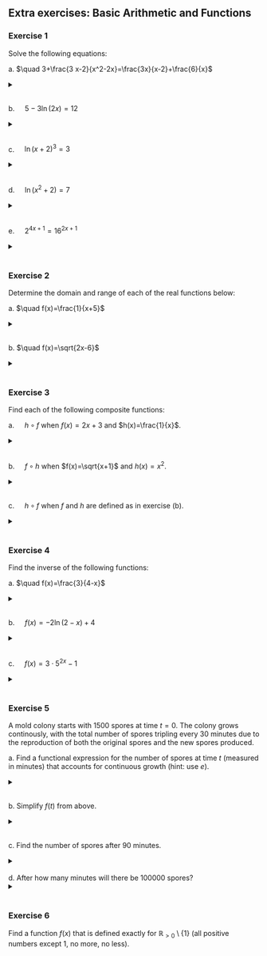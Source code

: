 ## Extra exercises: Basic Arithmetic and Functions

### Exercise 1

Solve the following equations:

a. $\quad 3+\frac{3 x-2}{x^2-2x}=\frac{3x}{x-2}+\frac{6}{x}$

<details>
  <br>
  <summary></summary>
$x=\frac{10}{9}$

</details>
<br>

b. $\quad 5-3 \ln(2x)=12$

<details>
  <br>
  <summary></summary>
  
$x=\frac{e^{\frac{-7}{3}}}{2}$

</details>
<br>

c. $\quad \ln(x+2)^3=3$

<details>
  <br>
  
  <summary> </summary>
  
$x=e-2$

</details>
<br>

d. $\quad \ln(x^2+2)=7$

<details>
  
  <br>
  <summary> </summary>
  
$x=\pm \sqrt{e^7-2}$

</details>
<br>

e. $\quad 2^{4x+1}=16^{2x+1}$

<details> 
  <br>
  <summary> </summary>
$x=-\frac{3}{4}$

</details>

<br>

### Exercise 2
Determine the domain and range of each of the real functions below:

a. $\quad f(x)=\frac{1}{x+5}$

<details>
  <br> 
  
  <summary> </summary>
  
Domain: $\mathbb{R} \backslash{-5}$; Range: $\mathbb{R} \backslash{0}$

</details> 

<br>

b. $\quad f(x)=\sqrt{2x-6}$

<details>
  <br> 
  
  <summary> </summary>
  
Domain: $\mathbb{R}{\geq 3}$; Range: $\mathbb{R}{\geq 0}$

</details> 

<br>

### Exercise 3

Find each of the following composite functions:

a. $\quad h \circ f$ when $f(x)=2x+3$ and $h(x)=\frac{1}{x}$.

<details> 
  
  <br> 
  
  <summary> </summary>
  
$(h \circ f)(x)=\frac{1}{2x+3}$

</details>

<br>

b. $\quad f \circ h$ when $f(x)=\sqrt{x+1}$ and $h(x)=x^2$.

<details> 
  <br>
  
  <summary> </summary>
  
$(f \circ h)(x)=\sqrt{x^2+1}$

</details>

<br>

c. $\quad h \circ f$ when $f$ and $h$ are defined as in exercise (b).

<details> 
  
  <br>
  
  <summary> </summary>
  
$(h \circ f)(x)=x+1$

</details>

<br>

### Exercise 4

Find the inverse of the following functions:

a. $\quad f(x)=\frac{3}{4-x}$

<details>
  
  <br>
  
  <summary> </summary>
  
$f^{-1}(x)=4-\frac{3}{x}$

</details>

<br>

b. $\quad f(x)=-2\ln(2-x)+4$

<details> 
  
  <br>
  
  <summary> </summary>
  
$f^{-1}(x)=2-e^\left({\frac{4-x}{2}}\right)$

</details>

<br>

c. $\quad f(x)=3 \cdot 5^{2x}-1$

<details>
  
  <br>
  
  <summary> </summary>
  
$f^{-1}(x)=\frac{\log_5\left(\frac{x+1}{3}\right)}{2}$

</details>

<br>

### Exercise 5

A mold colony starts with 1500 spores at time $t=0$.
The colony grows continously, with the total number of spores tripling every 30 minutes due to the reproduction of both the original spores and the new spores produced.

a. Find a functional expression for the number of spores at time $t$ (measured in minutes) that accounts for continuous growth (hint: use $e$).

<details>
  <br>
  <summary> </summary>
  
$f(t)=1500 \cdot e^\left({\frac{\ln(3)}{30} t}\right)$

</details> 
<br>

b. Simplify $f(t)$ from above.

<details>
  <br>
  <summary> </summary>
  
$f(t)=1500 \cdot 3^\left({\frac{t}{30}}\right)$

</details> 
<br>

c. Find the number of spores after 90 minutes.

<details>
  <br>
  <summary> </summary>
$f(90) = 40500$

</details>
<br>
d. After how many minutes will there be 100000 spores?

<details> <br> <summary> </summary>
$\approx 114.68$ minutes

</details> <br>

### Exercise 6

Find a function $f(x)$ that is defined exactly for $\mathbb{R}_{>0} \setminus \{1\}$ (all positive numbers except 1, no more, no less).
